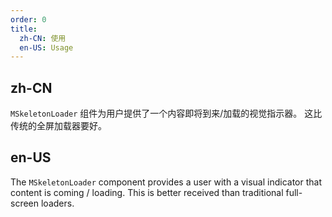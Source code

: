 ```yaml
---
order: 0
title:
  zh-CN: 使用
  en-US: Usage
---
```


## zh-CN

`MSkeletonLoader` 组件为用户提供了一个内容即将到来/加载的视觉指示器。 这比传统的全屏加载器要好。

## en-US

The `MSkeletonLoader` component provides a user with a visual indicator that content is coming / loading. This is better
received than traditional full-screen loaders.
